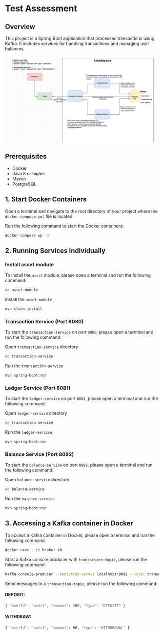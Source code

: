# Test Assessment

## Overview

This project is a Spring Boot application that processes transactions using Kafka. It includes services for handling transactions and managing user balances.

![img.png](img.png)

## Prerequisites

- Docker
- Java 8 or higher
- Maven
- PostgreSQL


## 1. Start Docker Containers
Open a terminal and navigate to the root directory of your project where the `docker-compose.yml` file is located.

Run the following command to start the Docker containers:
```sh
docker-compose up -d
```

## 2. Running Services Individually

### Install asset module
To install the `asset` module, please open a terminal and run the following command:

```sh
cd asset-module
```
Install the `asset-module`
```sh
mvn clean install
```

### Transaction Service (Port 8080)
To start the `transaction-service` on port `8080`, please open a terminal and run the following command:

Open `transaction-service` directory

```sh
cd transaction-service
```

Run the `transaction-service`

```sh
mvn spring-boot:run
```

### Ledger Service (Port 8081)

To start the `ledger-service` on port `8081`, please open a terminal and run the following command:

Open `ledger-service` directory

```sh
cd transaction-service
```

Run the `ledger-service`

```sh
mvn spring-boot:run
```

### Balance Service (Port 8082)

To start the `balance-service` on port `8082`, please open a terminal and run the following command:

Open `balance-service` directory

```sh
cd balance-service
```

Run the `balance-service`

```sh
mvn spring-boot:run
```

## 3. Accessing a Kafka container in Docker

To access a Kafka container in Docker, please open a terminal and run the following command:

```sh
docker exec - it broker sh
```

Start a Kafka console producer with `transaction-topic`, please run the following command:

```sh
kafka-console-producer --bootstrap-server localhost:9092 --topic transaction-topic
```

Send messages to a `transaction-topic`, please run the following command:

#### DEPOSIT:

```sh
{ "userId": "user1", "amount": 100, "type": "DEPOSIT" }
```

#### WITHDRAW:

```sh
{ "userId": "user1", "amount": 50, "type": "WITHDRAWAL" }
```
